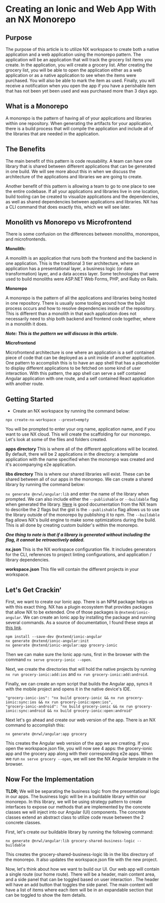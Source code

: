 # Creating an Ionic and Web App With an NX Monorepo

## Purpose

The purpose of this article is to utilize NX workspace to create both a native application and a web application using the monorepo pattern. The application will be an application that will track the grocery list items you create. In the application, you will create a grocery list. After creating the grocery list, you will be able to open the application either as a web application or as a native application to see when the items were purchased. You will also be able to mark the item as used. Finally, you will receive a notification when you open the app if you have a perishable item that has not been yet been used and was purchased more than 3 days ago.

## What is a Monorepo

A monorepo is the pattern of having all of your applications and libraries within one repository. When generating the artifacts for your application, there is a build process that will compile the application and include all of the libraries that are needed in the application.

## The Benefits

The main benefit of this pattern is code reusability. A team can have one library that is shared between different applications that can be generated in one build. We will see more about this in when we discuss the architecture of the applications and libraries we are going to create.

Another benefit of this pattern is allowing a team to go to one place to see the entire codebase. If all your applications and libraries live in one location, build tooling can be created to visualize applications and the dependencies, as well as shared dependencies between applications and libraries. NX has a CLI command that does exactly this, which we will see later.

## Monolith vs Monorepo vs Microfrontend

There is some confusion on the differences between monoliths, monorepos, and microfrontends.

**Monolith:**

A monolith is an application that runs both the frontend and the backend in one application. This is the traditional 3 tier architecture, where an application has a presentational layer, a business logic (or data transformation) layer, and a data access layer. Some technologies that were used to build monoliths were ASP.NET Web Forms, PHP, and Ruby on Rails.

**Monorepo**

A monorepo is the pattern of all the applications and libraries being hosted in one repository. There is usually some tooling around how the build process occurs and how to resolve dependencies inside of the repository. This is different than a monolith in that each application does not necessarily need to ship both backend and frontend code together, where in a monolith it does.

**_Note: This is the pattern we will discuss in this article._**

**Microfrontend**

Microfrontend architecture is one where an application is a self contained piece of code that can be deployed as a unit inside of another application. One pattern to accomplish this is to have an app shell that has a placeholder to display different applications to be fetched on some kind of user interaction. With this pattern, the app shell can serve a self contained Angular application with one route, and a self contained React application with another route.

## Getting Started

- Create an NX workspace by running the command below:

`npx create-nx-workspace --preset=empty`

You will be prompted to enter your org name, application name, and if you want to use NX cloud. This will create the scaffolding for our monorepo. Let's look at some of the files and folders created.

**apps directory**
This is where all of the different applications will be located. By default, there will be 2 applications in the directory: a template application with the name specified when the monorepo was created and it's accompanying e2e application.

**libs directory**
This is where our shared libraries will exist. These can be shared between all of our apps in the monorepo. We can create a shared library by running the command below:

`nx generate @nrwl/angular:lib` and enter the name of the library when prompted. We can also include either the `--publishable` or `--buildable` flag when generated the library. [Here](https://nx.dev/l/r/structure/buildable-and-publishable-libraries) is good documentation from the NX team to describe the 2 flags but the gist is the `--publishable` flag allows us to use the library outside of the monorepo by publishing it to npm. The `--buildable` flag allows NX's build engine to make some optimizations during the build. This is all done by creating custom builder's within the monorepo.

**_One thing to note is that if a library is generated without including the flag, it cannot be retroactively added._**

**nx.json**
This is the NX workspace configuration file. It includes generators for the CLI, references to project linting configurations, and application / library dependencies.

**workspace.json**
This file will contain the different projects in your workspace.

## Let's Get Crackin'

First, we want to create our Ionic app. There is an NPM package helps us with this exact thing. NX has a plugin ecosystem that provides packages that allow NX to be extended. One of those packages is `@nxtend/ionic-angular`. We can create an Ionic app by installing the package and running several commands. As a source of documentation, I found these steps at [this link](https://ionicframework.com/blog/ionic-angular-monorepos-with-nx/).

    npm install --save-dev @nxtend/ionic-angular
    nx generate @nxtend/ionic-angular:init
    nx generate @nxtend/ionic-angular:app grocery-ionic

Then we can make sure the Ionic app runs, first in the browser with the command `nx serve grocery-ionic --open`.

Next, we create the directories that will hold the native projects by running `nx run grocery-ionic:add:ios` and `nx run grocery-ionic:add:android`.

Finally, we can create an npm script that builds the Angular app, syncs it with the mobile project and opens it in the native device's IDE.

    "grocery-ionic-ios": "nx build grocery-ionic && nx run grocery-ionic:sync:ios && nx run grocery-ionic:open:ios",
    "grocery-ionic-android": "nx build grocery-ionic && nx run grocery-ionic:sync:android && nx build grocery-ionic:open:android"

Next let's go ahead and create our web version of the app. There is an NX command to accomplish this:

    nx generate @nrwl/angular:app grocery

This creates the Angular web version of the app we are creating. If you open the workspace.json file, you will now see 4 apps: the grocery-ionic app and the grocery app along with their corresponding e2e apps. When we run `nx serve grocery --open`, we will see the NX Angular template in the browser.

## Now For the Implementation

**TLDR;**
We will be separating the business logic from the presentational logic in our apps. The business logic will be in a buildable library within our monorepo. In this library, we will be using strategy pattern to create interfaces to expose our methods that are implemented by the concrete classes we will inject into our Angular (UI) components. The concrete classes extend an abstract class to utilize code reuse between the 2 concrete classes.

First, let's create our buildable library by running the following command:

    nx generate @nrwl/angular:lib grocery-shared-business-logic --buildable

This creates the grocery-shared-business-logic lib in the libs directory of the monorepo. It also updates the workspace.json file with the new project.

Now, let's think about how we want to build our UI. Our web app will contain a single route (our home route). There will be a header, main content area, and a side panel that can be toggled based on user interaction . The header will have an add button that toggles the side panel. The main content will have a list of items where each item will be in an expandable section that can be toggled to show the item details.
